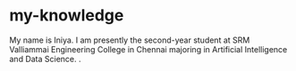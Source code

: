 # my-knowledge
My name is Iniya. I am presently the second-year student at SRM Valliammai Engineering College in Chennai majoring in Artificial Intelligence and Data Science. .
